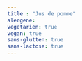 ```yaml
---
title : "Jus de pomme"
alergene:
vegetarien: true
vegan: true
sans-glutten: true
sans-lactose: true
--- 
```

